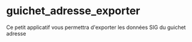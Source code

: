 # guichet_adresse_exporter
Ce petit applicatif vous permettra d'exporter les données SIG du guichet adresse
